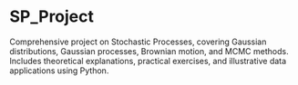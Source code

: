# SP_Project
Comprehensive project on Stochastic Processes, covering Gaussian distributions, Gaussian processes, Brownian motion, and MCMC methods. Includes theoretical explanations, practical exercises, and illustrative data applications using Python.
